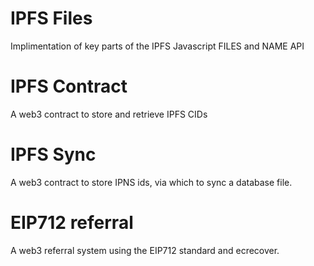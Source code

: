 # IPFS Files

Implimentation of key parts of the IPFS Javascript FILES and NAME API

# IPFS Contract

A web3 contract to store and retrieve IPFS CIDs

# IPFS Sync

A web3 contract to store IPNS ids, via which to sync a database file.

# EIP712 referral

A web3 referral system using the EIP712 standard and ecrecover.

